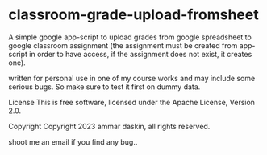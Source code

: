 # classroom-grade-upload-fromsheet

A simple google app-script to upload grades from google spreadsheet to google classroom assignment (the assignment must be created from app-script in order to have access, if the assignment does not exist, it creates one).

written for personal use in one of my course works and may include some serious bugs. So make sure to test it first on dummy data.

License
This is free software, licensed under the Apache License, Version 2.0.

Copyright
Copyright 2023 ammar daskin, all rights reserved.

shoot me an email if you find any bug..
